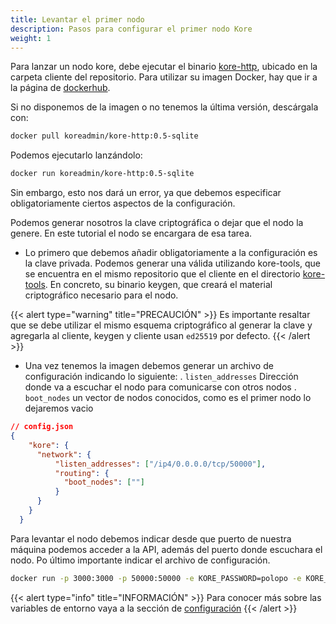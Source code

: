 ```yaml
---
title: Levantar el primer nodo
description: Pasos para configurar el primer nodo Kore
weight: 1
---
```

Para lanzar un nodo kore, debe ejecutar el binario [kore-http](https://github.com/kore-ledger/kore-http), ubicado en la carpeta cliente del repositorio. Para utilizar su imagen Docker, hay que ir a la página de [dockerhub](https://hub.docker.com/repositories/koreadmin).

Si no disponemos de la imagen o no tenemos la última versión, descárgala con:

```bash
docker pull koreadmin/kore-http:0.5-sqlite
```

Podemos ejecutarlo lanzándolo:

```bash
docker run koreadmin/kore-http:0.5-sqlite
```


Sin embargo, esto nos dará un error, ya que debemos especificar obligatoriamente ciertos aspectos de la configuración.

Podemos generar nosotros la clave criptográfica o dejar que el nodo la genere. En este tutorial el nodo se encargara de esa tarea.
-  Lo primero que debemos añadir obligatoriamente a la configuración es la clave privada. Podemos generar una válida utilizando kore-tools, que se encuentra en el mismo repositorio que el cliente en el directorio [kore-tools](https://github.com/kore-ledger/kore-tools). En concreto, su binario keygen, que creará el material criptográfico necesario para el nodo.

{{< alert type="warning"  title="PRECAUCIÓN" >}}
Es importante resaltar que se debe utilizar el mismo esquema criptográfico al generar la clave y agregarla al cliente, keygen y cliente usan `ed25519` por defecto.
{{< /alert >}}


- Una vez tenemos la imagen debemos generar un archivo de configuración indicando lo siguiente:
. `listen_addresses` Dirección donde va a escuchar el nodo para comunicarse con otros nodos
. `boot_nodes` un vector de nodos conocidos, como es el primer nodo lo dejaremos vacio

```json
// config.json
{
    "kore": {
      "network": {
          "listen_addresses": ["/ip4/0.0.0.0/tcp/50000"],
          "routing": {
            "boot_nodes": [""]
          }
      }
    }
  }
```
Para levantar el nodo debemos indicar desde que puerto de nuestra máquina podemos acceder a la API, además del puerto donde escuchara el nodo. Po último importante indicar el archivo de configuración.
```bash
docker run -p 3000:3000 -p 50000:50000 -e KORE_PASSWORD=polopo -e KORE_FILE_PATH=./config.json -v ./config.json:/config.json koreadmin/kore-http:0.5-sqlite
```


{{< alert type="info"  title="INFORMACIÓN" >}}
Para conocer más sobre las variables de entorno vaya a la sección de [configuración](../../../docs/learn/kore%20node/kore%20client%20http/configuration/)
{{< /alert >}}